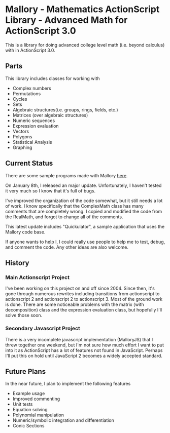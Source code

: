 # Mallory - Mathematics ActionScript Library - Advanced Math for ActionScript 3.0 #

This is a library for doing advanced college level math (i.e. beyond calculus) with in ActionScript 3.0.

## Parts ##

This library includes classes for working with
  * Complex numbers
  * Permutations
  * Cycles
  * Sets
  * Algebraic structures(i.e. groups, rings, fields, etc.)
  * Matrices (over algebraic structures)
  * Numeric sequences
  * Expression evaluation
  * Vectors
  * Polygons
  * Statistical Analysis
  * Graphing

## Current Status ##
There are some sample programs made with Mallory [here](http://webfiles.berkeley.edu/~jhenry/mallory).

On January 8th, I released an major update. Unfortunately, I haven't tested it very much so I know that it's full of bugs.

I've improved the organization of the code somewhat, but it still needs a lot of work. I know specifically that the ComplexMath class has many comments that are completely wrong. I copied and modified the code from the RealMath, and forgot to change all of the comments.

This latest update includes "Quickulator", a sample application that uses the Mallory code base.

If anyone wants to help I, I could really use people to help me to test, debug, and comment the code. Any other ideas are also welcome.

## History ##


### Main Actionscript Project ###
I've been working on this project on and off since 2004. Since then, it's gone through numerous rewrites including transitions from actionscript to actionscript 2 and actionscript 2 to actionscript 3. Most of the ground work is done. There are some noticeable problems with the matrix (with decomposition) class and the expression evaluation class, but hopefully I'll solve those soon.

### Secondary Javascript Project ###
There is a very incomplete javascript implementation (MalloryJS) that I threw together one weekend, but I'm not sure how much effort I want to put into it as ActionScript has a lot of features not found in JavaScript. Perhaps I'll put this on hold until JavaScript 2 becomes a widely accepted standard.


## Future Plans ##

In the near future, I plan to implement the following features
  * Example usage
  * Improved commenting
  * Unit tests
  * Equation solving
  * Polynomial manipulation
  * Numeric/symbolic integration and differentiation
  * Conic Sections

